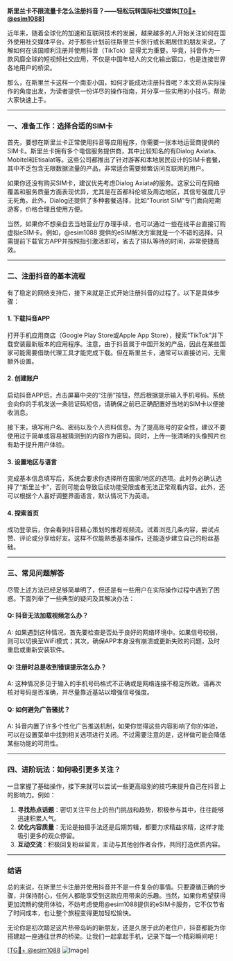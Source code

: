 **斯里兰卡不限流量卡怎么注册抖音？——轻松玩转国际社交媒体[[TG💪+ @esim1088](https://t.me/s/esim1088)]**

近年来，随着全球化的加速和互联网技术的发展，越来越多的人开始关注如何在国外使用社交媒体平台。对于那些计划前往斯里兰卡旅行或长期居住的朋友来说，了解如何在该国顺利注册并使用抖音（TikTok）显得尤为重要。毕竟，抖音作为一款风靡全球的短视频社交应用，不仅是中国年轻人的文化输出窗口，也是连接世界各地用户的桥梁。

那么，在斯里兰卡这样一个南亚小国，如何才能成功注册抖音呢？本文将从实际操作的角度出发，为读者提供一份详尽的操作指南，并分享一些实用的小技巧，帮助大家快速上手。

---

### 一、准备工作：选择合适的SIM卡

首先，要想在斯里兰卡正常使用抖音等应用程序，你需要一张本地运营商提供的SIM卡。斯里兰卡拥有多个电信服务提供商，其中比较知名的有Dialog Axiata、Mobitel和Etisalat等。这些公司都推出了针对游客和本地居民设计的SIM卡套餐，其中不乏包含无限数据流量的产品，非常适合需要频繁访问互联网的用户。

如果你还没有购买SIM卡，建议优先考虑Dialog Axiata的服务。这家公司在网络覆盖和服务质量方面表现优异，尤其是在首都科伦坡及周边地区，其信号强度几乎无死角。此外，Dialog还提供了多种套餐选择，比如“Tourist SIM”专门面向短期游客，价格合理且使用方便。

当然，如果你不想亲自去当地营业厅办理手续，也可以通过一些在线平台直接订购虚拟eSIM卡。例如，@esim1088 提供的eSIM解决方案就是一个不错的选择。只需提前下载官方APP并按照指引激活即可，省去了排队等待的时间，非常便捷高效。

---

### 二、注册抖音的基本流程

有了稳定的网络支持后，接下来就是正式开始注册抖音的过程了。以下是具体步骤：

#### 1. 下载抖音APP
打开手机应用商店（Google Play Store或Apple App Store），搜索“TikTok”并下载安装最新版本的应用程序。注意，由于抖音属于中国开发的产品，因此在某些国家可能需要借助代理工具才能完成下载。但在斯里兰卡，通常可以直接访问，无需额外设置。

#### 2. 创建账户
启动抖音APP后，点击屏幕中央的“注册”按钮，然后根据提示输入手机号码。系统会向你的手机发送一条验证码短信，请确保之前已正确配置好当地的SIM卡以便接收消息。

接下来，填写用户名、密码以及个人资料信息。为了提高账号的安全性，建议不要使用过于简单或容易被猜测到的内容作为密码。同时，上传一张清晰的头像照片也有助于提升用户体验。

#### 3. 设置地区与语言
完成基本信息填写后，系统会要求你选择所在国家/地区的选项。此时务必确认选择了“斯里兰卡”，否则可能会导致后续功能受限或者无法正常观看内容。此外，还可以根据个人喜好调整界面语言，默认情况下为英语。

#### 4. 探索首页
成功登录后，你会看到抖音精心策划的推荐视频流。试着浏览几条内容，尝试点赞、评论或分享给好友。这样不仅能熟悉基本操作，还能逐步建立自己的粉丝基础。

---

### 三、常见问题解答

尽管上述方法已经足够简单明了，但还是有一些用户在实际操作过程中遇到了困惑。下面列举了一些典型的疑问及其解决办法：

#### Q: 抖音无法加载视频怎么办？
A: 如果遇到这种情况，首先要检查是否处于良好的网络环境中。如果信号较弱，则可以切换至WiFi模式；其次，确保APP本身没有崩溃或更新失败的问题，及时重启或重新安装软件。

#### Q: 注册时总是收到错误提示怎么办？
A: 这种情况多见于输入的手机号码格式不正确或是网络连接不稳定所致。请再次核对号码是否准确，并尽量靠近基站以增强信号强度。

#### Q: 如何避免广告骚扰？
A: 抖音内置了许多个性化广告推送机制，如果你觉得这些内容影响了你的体验，可以在设置菜单中找到相关选项进行关闭。不过需要注意的是，这样做可能会降低某些功能的可用性。

---

### 四、进阶玩法：如何吸引更多关注？

一旦掌握了基础操作，接下来就可以尝试一些更高级别的技巧来提升自己在抖音上的影响力。例如：

1. **寻找热点话题**：密切关注平台上的热门挑战和趋势，积极参与其中，往往能够迅速积累人气。
2. **优化内容质量**：无论是拍摄手法还是后期剪辑，都要力求精益求精，这样才能吸引更多的观众停留。
3. **互动交流**：积极回复粉丝留言，主动与其他创作者合作，共同打造优质内容。

---

### 结语

总的来说，在斯里兰卡注册并使用抖音并不是一件复杂的事情。只要遵循正确的步骤，并保持耐心，任何人都能享受到这款应用带来的乐趣。当然，如果你希望获得更加流畅的使用体验，不妨考虑使用@esim1088提供的eSIM卡服务，它不仅节省了时间成本，也让整个旅程变得更加轻松愉快。

无论你是初次踏足这片热带岛屿的新朋友，还是久居于此的老住户，抖音都能为你搭建起一座通往世界的桥梁。让我们一起拿起手机，记录下每一个精彩瞬间吧！

[[TG💪+ @esim1088](https://t.me/s/esim1088) ![Image](https://i.postimg.cc/4NQfJmqS/Snipaste-2025-05-13-00-14-12.png)]